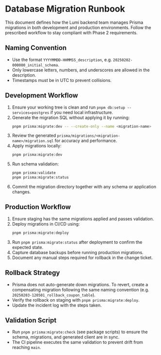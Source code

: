 # Database Migration Runbook

This document defines how the Lumi backend team manages Prisma migrations in both development and production environments. Follow the prescribed workflow to stay compliant with Phase 2 requirements.

## Naming Convention

- Use the format `YYYYMMDD-HHMMSS_description`, e.g. `20250202-000000_initial_schema`.
- Only lowercase letters, numbers, and underscores are allowed in the description.
- Timestamps must be in UTC to prevent collisions.

## Development Workflow

1. Ensure your working tree is clean and run `pnpm db:setup --services=postgres` if you need local infrastructure.
2. Generate the migration SQL without applying it by running:
   ```bash
   pnpm prisma:migrate:dev -- --create-only --name <migration-name>
   ```
3. Review the generated `prisma/migrations/<migration-name>/migration.sql` for accuracy and performance.
4. Apply migrations locally:
   ```bash
   pnpm prisma:migrate:dev
   ```
5. Run schema validation:
   ```bash
   pnpm prisma:validate
   pnpm prisma:migrate:status
   ```
6. Commit the migration directory together with any schema or application changes.

## Production Workflow

1. Ensure staging has the same migrations applied and passes validation.
2. Deploy migrations in CI/CD using:
   ```bash
   pnpm prisma:migrate:deploy
   ```
3. Run `pnpm prisma:migrate:status` after deployment to confirm the expected state.
4. Capture database backups before running production migrations.
5. Document any manual steps required for rollback in the change ticket.

## Rollback Strategy

- Prisma does not auto-generate down migrations. To revert, create a compensating migration following the same naming convention (e.g. `20250203-120501_rollback_coupon_table`).
- Verify the rollback on staging with `pnpm prisma:migrate:deploy`.
- Update the incident log with the steps taken.

## Validation Script

- Run `pnpm prisma:migrate:check` (see package scripts) to ensure the schema, migrations, and generated client are in sync.
- The CI pipeline executes the same validation to prevent drift from reaching `main`.
